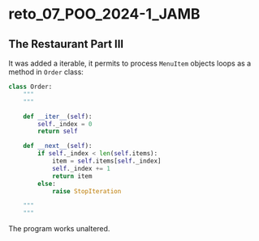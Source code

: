 # reto_07_POO_2024-1_JAMB
## The Restaurant Part III
It was added a iterable, it permits to process ``MenuItem`` objects loops as a method in ``Order`` class: 

```python
class Order:
    """
    """

    def __iter__(self):
        self._index = 0
        return self

    def __next__(self):
        if self._index < len(self.items):
            item = self.items[self._index]
            self._index += 1
            return item
        else:
            raise StopIteration

    """
    """
```

The program works unaltered.
